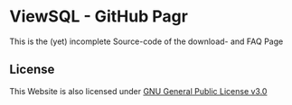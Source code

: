 # ViewSQL - GitHub Pagr
This is the (yet) incomplete Source-code of the download- and FAQ Page

## License
This Website is also licensed under [GNU General Public License v3.0](https://github.com/MauricePascal/ViewSQL/blob/gh-page/LICENSE)
